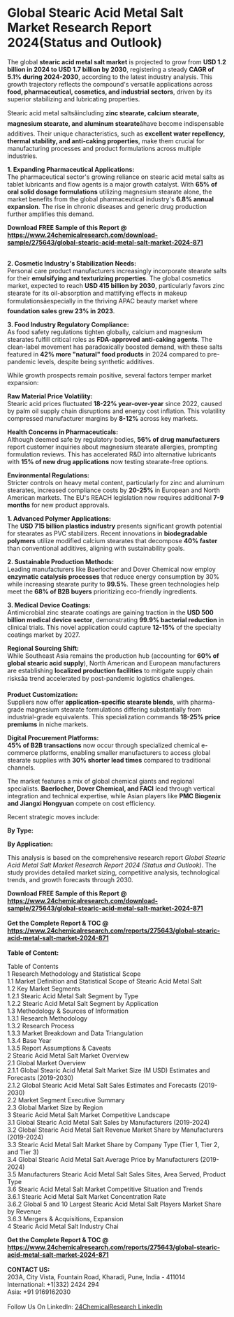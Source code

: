 <h1>Global Stearic Acid Metal Salt Market Research Report 2024(Status and Outlook)</h1><p>The global <strong>stearic acid metal salt market</strong> is projected to grow from <strong>USD 1.2 billion in 2024 to USD 1.7 billion by 2030</strong>, registering a steady <strong>CAGR of 5.1% during 2024-2030</strong>, according to the latest industry analysis. This growth trajectory reflects the compound's versatile applications across <strong>food, pharmaceutical, cosmetics, and industrial sectors</strong>, driven by its superior stabilizing and lubricating properties.</p><p>Stearic acid metal saltsâincluding <strong>zinc stearate, calcium stearate, magnesium stearate, and aluminum stearate</strong>âhave become indispensable additives. Their unique characteristics, such as <strong>excellent water repellency, thermal stability, and anti-caking properties</strong>, make them crucial for manufacturing processes and product formulations across multiple industries.</p><p><strong>1. Expanding Pharmaceutical Applications:</strong><br>
The pharmaceutical sector's growing reliance on stearic acid metal salts as tablet lubricants and flow agents is a major growth catalyst. With <strong>65% of oral solid dosage formulations</strong> utilizing magnesium stearate alone, the market benefits from the global pharmaceutical industry's <strong>6.8% annual expansion</strong>. The rise in chronic diseases and generic drug production further amplifies this demand.</p><div><b>Download FREE Sample of this Report @ 
            <a href="https://www.24chemicalresearch.com/download-sample/275643/global-stearic-acid-metal-salt-market-2024-871">
            https://www.24chemicalresearch.com/download-sample/275643/global-stearic-acid-metal-salt-market-2024-871</a></b></div><br><p><strong>2. Cosmetic Industry's Stabilization Needs:</strong><br>
Personal care product manufacturers increasingly incorporate stearate salts for their <strong>emulsifying and texturizing properties</strong>. The global cosmetics market, expected to reach <strong>USD 415 billion by 2030</strong>, particularly favors zinc stearate for its oil-absorption and mattifying effects in makeup formulationsâespecially in the thriving APAC beauty market where <strong>foundation sales grew 23% in 2023</strong>.</p><p><strong>3. Food Industry Regulatory Compliance:</strong><br>
As food safety regulations tighten globally, calcium and magnesium stearates fulfill critical roles as <strong>FDA-approved anti-caking agents</strong>. The clean-label movement has paradoxically boosted demand, with these salts featured in <strong>42% more "natural" food products</strong> in 2024 compared to pre-pandemic levels, despite being synthetic additives.</p><p>While growth prospects remain positive, several factors temper market expansion:</p><p><strong>Raw Material Price Volatility:</strong><br>
Stearic acid prices fluctuated <strong>18-22% year-over-year</strong> since 2022, caused by palm oil supply chain disruptions and energy cost inflation. This volatility compressed manufacturer margins by <strong>8-12%</strong> across key markets.</p><p><strong>Health Concerns in Pharmaceuticals:</strong><br>
Although deemed safe by regulatory bodies, <strong>56% of drug manufacturers</strong> report customer inquiries about magnesium stearate allergies, prompting formulation reviews. This has accelerated R&amp;D into alternative lubricants with <strong>15% of new drug applications</strong> now testing stearate-free options.</p><p><strong>Environmental Regulations:</strong><br>
Stricter controls on heavy metal content, particularly for zinc and aluminum stearates, increased compliance costs by <strong>20-25%</strong> in European and North American markets. The EU's REACH legislation now requires additional <strong>7-9 months</strong> for new product approvals.</p><p><strong>1. Advanced Polymer Applications:</strong><br>
The <strong>USD 715 billion plastics industry</strong> presents significant growth potential for stearates as PVC stabilizers. Recent innovations in <strong>biodegradable polymers</strong> utilize modified calcium stearates that decompose <strong>40% faster</strong> than conventional additives, aligning with sustainability goals.</p><p><strong>2. Sustainable Production Methods:</strong><br>
Leading manufacturers like Baerlocher and Dover Chemical now employ <strong>enzymatic catalysis processes</strong> that reduce energy consumption by 30% while increasing stearate purity to <strong>99.5%</strong>. These green technologies help meet the <strong>68% of B2B buyers</strong> prioritizing eco-friendly ingredients.</p><p><strong>3. Medical Device Coatings:</strong><br>
Antimicrobial zinc stearate coatings are gaining traction in the <strong>USD 500 billion medical device sector</strong>, demonstrating <strong>99.9% bacterial reduction</strong> in clinical trials. This novel application could capture <strong>12-15%</strong> of the specialty coatings market by 2027.</p><p><strong>Regional Sourcing Shift:</strong><br>
While Southeast Asia remains the production hub (accounting for <strong>60% of global stearic acid supply</strong>), North American and European manufacturers are establishing <strong>localized production facilities</strong> to mitigate supply chain risksâa trend accelerated by post-pandemic logistics challenges.</p><p><strong>Product Customization:</strong><br>
Suppliers now offer <strong>application-specific stearate blends</strong>, with pharma-grade magnesium stearate formulations differing substantially from industrial-grade equivalents. This specialization commands <strong>18-25% price premiums</strong> in niche markets.</p><p><strong>Digital Procurement Platforms:</strong><br>
<strong>45% of B2B transactions</strong> now occur through specialized chemical e-commerce platforms, enabling smaller manufacturers to access global stearate supplies with <strong>30% shorter lead times</strong> compared to traditional channels.</p><p>The market features a mix of global chemical giants and regional specialists. <strong>Baerlocher, Dover Chemical, and FACI</strong> lead through vertical integration and technical expertise, while Asian players like <strong>PMC Biogenix and Jiangxi Hongyuan</strong> compete on cost efficiency.</p><p>Recent strategic moves include:</p><p><strong>By Type:</strong></p><p><strong>By Application:</strong></p><p>This analysis is based on the comprehensive research report <em>Global Stearic Acid Metal Salt Market Research Report 2024 (Status and Outlook)</em>. The study provides detailed market sizing, competitive analysis, technological trends, and growth forecasts through 2030.</p><div><b>Download FREE Sample of this Report @ 
            <a href="https://www.24chemicalresearch.com/download-sample/275643/global-stearic-acid-metal-salt-market-2024-871">
            https://www.24chemicalresearch.com/download-sample/275643/global-stearic-acid-metal-salt-market-2024-871</a></b></div><br><div><b>Get the Complete Report & TOC @ 
            <a href="https://www.24chemicalresearch.com/reports/275643/global-stearic-acid-metal-salt-market-2024-871">
            https://www.24chemicalresearch.com/reports/275643/global-stearic-acid-metal-salt-market-2024-871</a></b></div><br>
            <b>Table of Content:</b><p>Table of Contents<br />
1 Research Methodology and Statistical Scope<br />
1.1 Market Definition and Statistical Scope of Stearic Acid Metal Salt<br />
1.2 Key Market Segments<br />
1.2.1 Stearic Acid Metal Salt Segment by Type<br />
1.2.2 Stearic Acid Metal Salt Segment by Application<br />
1.3 Methodology & Sources of Information<br />
1.3.1 Research Methodology<br />
1.3.2 Research Process<br />
1.3.3 Market Breakdown and Data Triangulation<br />
1.3.4 Base Year<br />
1.3.5 Report Assumptions & Caveats<br />
2 Stearic Acid Metal Salt Market Overview<br />
2.1 Global Market Overview<br />
2.1.1 Global Stearic Acid Metal Salt Market Size (M USD) Estimates and Forecasts (2019-2030)<br />
2.1.2 Global Stearic Acid Metal Salt Sales Estimates and Forecasts (2019-2030)<br />
2.2 Market Segment Executive Summary<br />
2.3 Global Market Size by Region<br />
3 Stearic Acid Metal Salt Market Competitive Landscape<br />
3.1 Global Stearic Acid Metal Salt Sales by Manufacturers (2019-2024)<br />
3.2 Global Stearic Acid Metal Salt Revenue Market Share by Manufacturers (2019-2024)<br />
3.3 Stearic Acid Metal Salt Market Share by Company Type (Tier 1, Tier 2, and Tier 3)<br />
3.4 Global Stearic Acid Metal Salt Average Price by Manufacturers (2019-2024)<br />
3.5 Manufacturers Stearic Acid Metal Salt Sales Sites, Area Served, Product Type<br />
3.6 Stearic Acid Metal Salt Market Competitive Situation and Trends<br />
3.6.1 Stearic Acid Metal Salt Market Concentration Rate<br />
3.6.2 Global 5 and 10 Largest Stearic Acid Metal Salt Players Market Share by Revenue<br />
3.6.3 Mergers & Acquisitions, Expansion<br />
4 Stearic Acid Metal Salt Industry Chai</p><div><b>Get the Complete Report & TOC @ 
            <a href="https://www.24chemicalresearch.com/reports/275643/global-stearic-acid-metal-salt-market-2024-871">
            https://www.24chemicalresearch.com/reports/275643/global-stearic-acid-metal-salt-market-2024-871</a></b></div><br><b>CONTACT US:</b><br>
            203A, City Vista, Fountain Road, Kharadi, Pune, India - 411014<br>
            International: +1(332) 2424 294<br>
            Asia: +91 9169162030 <br><br>
            Follow Us On LinkedIn: <a href="https://www.linkedin.com/company/24chemicalresearch/">24ChemicalResearch LinkedIn</a>